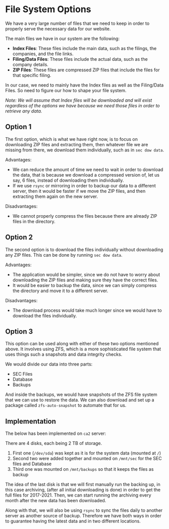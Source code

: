# File System Options

We have a very large number of files that we need to keep in order to properly serve the necessary data for our website. 

The main files we have in our system are the following:
- **Index Files**: These files include the main data, such as the filings, the companies, and the file links.
- **Filing/Data Files**: These files include the actual data, such as the company details.
- **ZIP Files**: These files are compressed ZIP files that include the files for that specific filing.

In our case, we need to mainly have the Index files as well as the Filing/Data Files. So need to figure our how to shape your file system.

_Note: We will assume that Index files will be downloaded and will exist regardless of the options we have because we need those files in  order to retrieve any data._

## Option 1
The first option, which is what we have right now, is to focus on downloading ZIP files and extracting them, then whatever file we are missing from there, we download them individually, such as in `sec dow data`.

Advantages:
- We can reduce the amount of time we need to wait in order to download the data, that is because we download a compressed version of, let us say, 6 files, instead of downloading them individually.
- If we use `rsync` or mirroring in order to backup our data to a different server, then it would be faster if we move the ZIP files, and then extracting them again on the new server.

Disadvantages:
- We cannot properly compress the files because there are already ZIP files in the directory.


## Option 2
The second option is to download the files individually without downloading any ZIP files. This can be done by running `sec dow data`.

Advantages:
- The application would be simpler, since we do not have to worry about downloading the ZIP files and making sure they have the correct files.
- It would be easier to backup the data, since we can simply compress the directory and move it to a different server.

Disadvantages:
- The download process would take much longer since we would have to download the files individually.

## Option 3
This option can be used along with either of these two options mentioned above. It involves using ZFS, which is a more sophisticated file system that uses things such a snapshots and data integrity checks.

We would divide our data into three parts:
- SEC Files
- Database
- Backups

And inside the backups, we would have snapshots of the ZFS file system that we can use to restore the data. We can also download and set up a package called `zfs-auto-snapshot` to automate that for us.

## Implementation

The below has been implemented on `ca2` server:

There are 4 disks, each being 2 TB of storage.

1. First one (`/dev/sda`) was kept as it is for the system data (mounted at `/`)
2. Second two were added together and mounted on `/mnt/sec` for the SEC files and Database
3. Third one was mounted on `/mnt/backups` so that it keeps the files as backup

The idea of the last disk is that we will first manually run the backing up, in this case archiving, (after all initial downloading is done) in order to get the full files for 2017-2021. Then, we can start running the archiving every month after the new data has been downloaded. 

Along with that, we will also be using `rsync` to sync the files daily to another server as another source of backup. Therefore we have both ways in order to guarantee having the latest data and in two different locations.